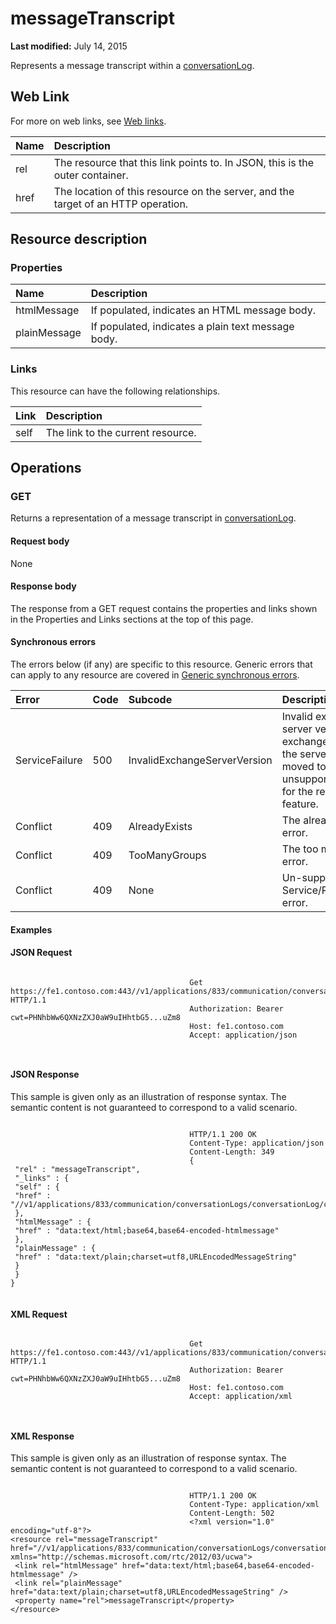 
# messageTranscript

 **Last modified:** July 14, 2015

Represents a message transcript within a [conversationLog](conversationLog_ref.md). 


## Web Link
<a name="sectionSection0"> </a>

For more on web links, see [Web links](WebLinks.md).



|**Name**|**Description**|
|:-----|:-----|
|rel|The resource that this link points to. In JSON, this is the outer container.|
|href|The location of this resource on the server, and the target of an HTTP operation.|

## Resource description
<a name="sectionSection1"> </a>




### Properties





|**Name**|**Description**|
|:-----|:-----|
|htmlMessage|If populated, indicates an HTML message body.|
|plainMessage|If populated, indicates a plain text message body.|

### Links

This resource can have the following relationships.



|**Link**|**Description**|
|:-----|:-----|
|self|The link to the current resource.|

## Operations
<a name="sectionSection2"> </a>




### GET

Returns a representation of a message transcript in [conversationLog](conversationLog_ref.md).


#### Request body

None


#### Response body

The response from a GET request contains the properties and links shown in the Properties and Links sections at the top of this page.


#### Synchronous errors

The errors below (if any) are specific to this resource. Generic errors that can apply to any resource are covered in [Generic synchronous errors](GenericSynchronousErrors.md).



|**Error**|**Code**|**Subcode**|**Description**|
|:-----|:-----|:-----|:-----|
|ServiceFailure|500|InvalidExchangeServerVersion|Invalid exchange server version.The exchange mailbox of the server might have moved to an unsupported version for the required feature.|
|Conflict|409|AlreadyExists|The already exists error.|
|Conflict|409|TooManyGroups|The too many groups error.|
|Conflict|409|None|Un-supported Service/Resource/API error.|

#### Examples




#### JSON Request


```

										Get https://fe1.contoso.com:443//v1/applications/833/communication/conversationLogs/conversationLog/conversationLogTranscripts/conversationLogTranscript/messageTranscript HTTP/1.1
										Authorization: Bearer cwt=PHNhbWw6QXNzZXJ0aW9uIHhtbG5...uZm8
										Host: fe1.contoso.com
										Accept: application/json
										
									
```


#### JSON Response

This sample is given only as an illustration of response syntax. The semantic content is not guaranteed to correspond to a valid scenario.


```

										HTTP/1.1 200 OK
										Content-Type: application/json
										Content-Length: 349
										{
 "rel" : "messageTranscript",
 "_links" : {
 "self" : {
 "href" : "//v1/applications/833/communication/conversationLogs/conversationLog/conversationLogTranscripts/conversationLogTranscript/messageTranscript"
 },
 "htmlMessage" : {
 "href" : "data:text/html;base64,base64-encoded-htmlmessage"
 },
 "plainMessage" : {
 "href" : "data:text/plain;charset=utf8,URLEncodedMessageString"
 }
 }
}
									
```


#### XML Request


```

										Get https://fe1.contoso.com:443//v1/applications/833/communication/conversationLogs/conversationLog/conversationLogTranscripts/conversationLogTranscript/messageTranscript HTTP/1.1
										Authorization: Bearer cwt=PHNhbWw6QXNzZXJ0aW9uIHhtbG5...uZm8
										Host: fe1.contoso.com
										Accept: application/xml
										
									
```


#### XML Response

This sample is given only as an illustration of response syntax. The semantic content is not guaranteed to correspond to a valid scenario.


```

										HTTP/1.1 200 OK
										Content-Type: application/xml
										Content-Length: 502
										<?xml version="1.0" encoding="utf-8"?>
<resource rel="messageTranscript" href="//v1/applications/833/communication/conversationLogs/conversationLog/conversationLogTranscripts/conversationLogTranscript/messageTranscript" xmlns="http://schemas.microsoft.com/rtc/2012/03/ucwa">
 <link rel="htmlMessage" href="data:text/html;base64,base64-encoded-htmlmessage" />
 <link rel="plainMessage" href="data:text/plain;charset=utf8,URLEncodedMessageString" />
 <property name="rel">messageTranscript</property>
</resource>
									
```

